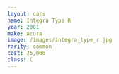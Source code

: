 ```yaml
---
layout: cars
name: Integra Type R
year: 2001
make: Acura
image: /images/integra_type_r.jpg
rarity: common
cost: 25,000
class: C
---
```

